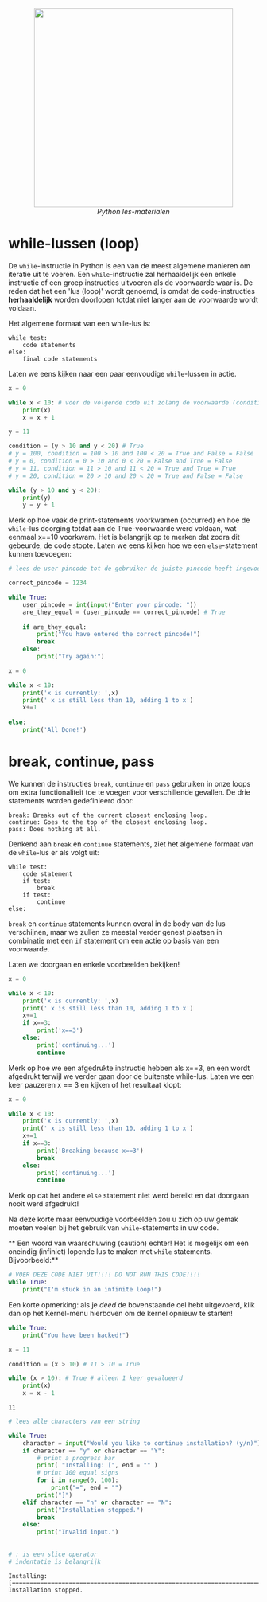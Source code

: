 <center>
    <img src='https://intecbrussel.be/img/logo3.png' width='400px' height='auto'/>
    <br/>
    <em>Python les-materialen</em>
</center>

# while-lussen (loop)

De <code>while</code>-instructie in Python is een van de meest algemene manieren om iteratie uit te voeren. Een <code>while</code>-instructie zal herhaaldelijk een enkele instructie of een groep instructies uitvoeren als de voorwaarde waar is. 
De reden dat het een 'lus (loop)' wordt genoemd, is omdat de code-instructies **herhaaldelijk** worden doorlopen totdat niet langer aan de voorwaarde wordt voldaan.

Het algemene formaat van een while-lus is:

    while test:
        code statements
    else:
        final code statements

Laten we eens kijken naar een paar eenvoudige <code>while</code>-lussen in actie.


```python
x = 0

while x < 10: # voer de volgende code uit zolang de voorwaarde (conditie) True is
    print(x)
    x = x + 1

```


```python
y = 11

condition = (y > 10 and y < 20) # True
# y = 100, condition = 100 > 10 and 100 < 20 = True and False = False
# y = 0, condition = 0 > 10 and 0 < 20 = False and True = False
# y = 11, condition = 11 > 10 and 11 < 20 = True and True = True
# y = 20, condition = 20 > 10 and 20 < 20 = True and False = False

while (y > 10 and y < 20):
    print(y)
    y = y + 1
```

Merk op hoe vaak de print-statements voorkwamen (occurred) en hoe de <code>while</code>-lus doorging totdat aan de True-voorwaarde werd voldaan, wat eenmaal x==10 voorkwam. 
Het is belangrijk op te merken dat zodra dit gebeurde, de code stopte. Laten we eens kijken hoe we een <code>else</code>-statement kunnen toevoegen:


```python
# lees de user pincode tot de gebruiker de juiste pincode heeft ingevoerd maar maximaal 3 keer

correct_pincode = 1234

while True:
    user_pincode = int(input("Enter your pincode: "))
    are_they_equal = (user_pincode == correct_pincode) # True
    
    if are_they_equal:
        print("You have entered the correct pincode!")
        break
    else:
        print("Try again:")
```


```python
x = 0

while x < 10:
    print('x is currently: ',x)
    print(' x is still less than 10, adding 1 to x')
    x+=1
    
else:
    print('All Done!')
```

# break, continue, pass

We kunnen de instructies <code>break</code>, <code>continue</code> en <code>pass</code> gebruiken in onze loops om extra functionaliteit toe te voegen voor verschillende gevallen. 
De drie statements worden gedefinieerd door:

    break: Breaks out of the current closest enclosing loop.
    continue: Goes to the top of the closest enclosing loop.
    pass: Does nothing at all.
    
    
Denkend aan <code>break</code> en <code>continue</code> statements, ziet het algemene formaat van de <code>while</code>-lus er als volgt uit:

    while test: 
        code statement
        if test: 
            break
        if test: 
            continue 
    else:

<code>break</code> en <code>continue</code> statements kunnen overal in de body van de lus verschijnen, maar we zullen ze meestal verder genest plaatsen in combinatie met een <code>if</code> statement om een actie op basis van een voorwaarde.

Laten we doorgaan en enkele voorbeelden bekijken!


```python
x = 0

while x < 10:
    print('x is currently: ',x)
    print(' x is still less than 10, adding 1 to x')
    x+=1
    if x==3:
        print('x==3')
    else:
        print('continuing...')
        continue
```

Merk op hoe we een afgedrukte instructie hebben als x==3, en een wordt afgedrukt terwijl we verder gaan door de buitenste while-lus. Laten we een keer pauzeren x == 3 en kijken of het resultaat klopt:


```python
x = 0

while x < 10:
    print('x is currently: ',x)
    print(' x is still less than 10, adding 1 to x')
    x+=1
    if x==3:
        print('Breaking because x==3')
        break
    else:
        print('continuing...')
        continue
```

Merk op dat het andere <code>else</code> statement niet werd bereikt en dat doorgaan nooit werd afgedrukt!

Na deze korte maar eenvoudige voorbeelden zou u zich op uw gemak moeten voelen bij het gebruik van <code>while</code>-statements in uw code.

** Een woord van waarschuwing (caution) echter! Het is mogelijk om een oneindig (infiniet) lopende lus te maken met <code>while</code> statements. Bijvoorbeeld:**


```python
# VOER DEZE CODE NIET UIT!!!! DO NOT RUN THIS CODE!!!! 
while True:
    print("I'm stuck in an infinite loop!")
```

Een korte opmerking: als je *deed* de bovenstaande cel hebt uitgevoerd, klik dan op het Kernel-menu hierboven om de kernel opnieuw te starten!


```python
while True:
    print("You have been hacked!")
```


```python
x = 11

condition = (x > 10) # 11 > 10 = True

while (x > 10): # True # alleen 1 keer gevalueerd
    print(x)
    x = x - 1
```

    11
    


```python
# lees alle characters van een string

while True:
    character = input("Would you like to continue installation? (y/n)")
    if character == "y" or character == "Y":
        # print a progress bar
        print( "Installing: [", end = "" )
        # print 100 equal signs
        for i in range(0, 100):
            print("=", end = "")
        print("]")
    elif character == "n" or character == "N":
        print("Installation stopped.")
        break
    else:
        print("Invalid input.")
        
        
# : is een slice operator
# indentatie is belangrijk
```

    Installing: [====================================================================================================]
    Installation stopped.
    
